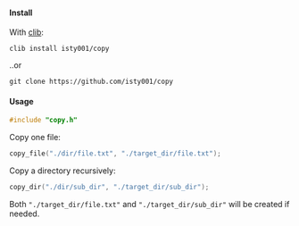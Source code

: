 #### Install

With [clib](https://github.com/clibs/clib):
```
clib install isty001/copy
```

..or
```
git clone https://github.com/isty001/copy
```


#### Usage

```C
#include "copy.h"
```

Copy one file:

```C
copy_file("./dir/file.txt", "./target_dir/file.txt");
```

Copy a directory recursively:

```C
copy_dir("./dir/sub_dir", "./target_dir/sub_dir");
```

Both `"./target_dir/file.txt"` and `"./target_dir/sub_dir"` will be created if needed. 
